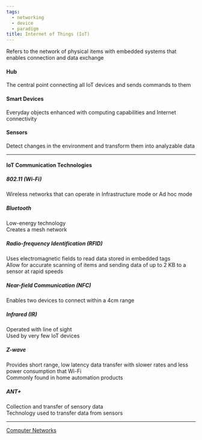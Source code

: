 ```yaml
---
tags:
  - networking
  - device
  - paradigm
title: Internet of Things (IoT)
---
```


Refers to the network of physical items with embedded systems that enables connection and data exchange

#### Hub
The central point connecting all IoT devices and sends commands to them

#### Smart Devices
Everyday objects enhanced with computing capabilities and Internet connectivity

#### Sensors
Detect changes in the environment and transform them into analyzable data

---

#### IoT Communication Technologies

##### 802.11 (Wi-Fi)
Wireless networks that can operate in Infrastructure mode or Ad hoc mode

##### Bluetooth
Low-energy technology  
Creates a mesh network

##### Radio-frequency Identification (RFID)
Uses electromagnetic fields to read data stored in embedded tags  
Allow for accurate scanning of items and sending data of up to 2 KB to a sensor at rapid speeds

##### Near-field Communication (NFC)
Enables two devices to connect within a 4cm range

##### Infrared (IR)
Operated with line of sight  
Used by very few IoT devices

##### Z-wave
Provides short range, low latency data transfer with slower rates and less power consumption that Wi-Fi  
Commonly found in home automation products

##### ANT+
Collection and transfer of sensory data  
Technology used to transfer data from sensors

---

[Computer Networks](../computer-networks.md)